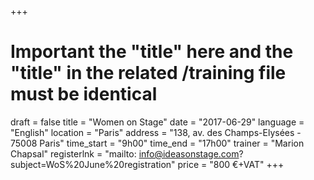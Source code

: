 +++
# Important the "title" here and the "title" in the related /training file must be identical 
draft		= false
title		= "Women on Stage"
date		= "2017-06-29"
language	= "English"
location 	= "Paris"
address		= "138, av. des Champs-Elysées - 75008 Paris"
time_start	= "9h00"
time_end	= "17h00"
trainer		= "Marion Chapsal"
registerlnk = "mailto: info@ideasonstage.com?subject=WoS%20June%20registration"
price		= "800 €+VAT"
+++
